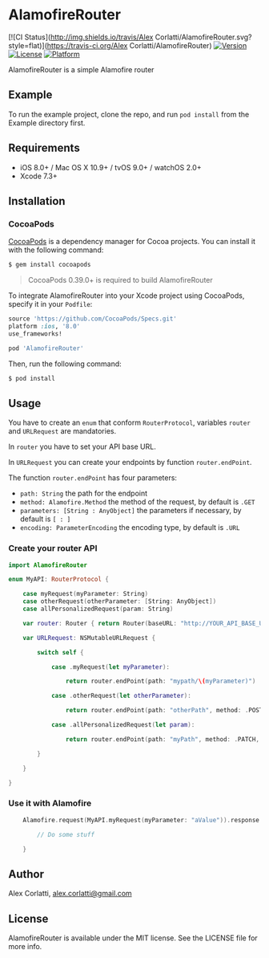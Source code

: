 # AlamofireRouter

[![CI Status](http://img.shields.io/travis/Alex Corlatti/AlamofireRouter.svg?style=flat)](https://travis-ci.org/Alex Corlatti/AlamofireRouter)
[![Version](https://img.shields.io/cocoapods/v/AlamofireRouter.svg?style=flat)](http://cocoapods.org/pods/AlamofireRouter)
[![License](https://img.shields.io/cocoapods/l/AlamofireRouter.svg?style=flat)](http://cocoapods.org/pods/AlamofireRouter)
[![Platform](https://img.shields.io/cocoapods/p/AlamofireRouter.svg?style=flat)](http://cocoapods.org/pods/AlamofireRouter)

AlamofireRouter is a simple Alamofire router

## Example

To run the example project, clone the repo, and run `pod install` from the Example directory first.

## Requirements

- iOS 8.0+ / Mac OS X 10.9+ / tvOS 9.0+ / watchOS 2.0+
- Xcode 7.3+

## Installation

### CocoaPods

[CocoaPods](http://cocoapods.org) is a dependency manager for Cocoa projects. You can install it with the following command:

```bash
$ gem install cocoapods
```

> CocoaPods 0.39.0+ is required to build AlamofireRouter

To integrate AlamofireRouter into your Xcode project using CocoaPods, specify it in your `Podfile`:

```ruby
source 'https://github.com/CocoaPods/Specs.git'
platform :ios, '8.0'
use_frameworks!

pod 'AlamofireRouter'
```

Then, run the following command:

```bash
$ pod install
```
## Usage

You have to create an ```enum``` that conform ```RouterProtocol```, variables ```router``` and ```URLRequest``` are mandatories.

In ```router``` you have to set your API base URL.

In ```URLRequest``` you can create your endpoints by function ```router.endPoint```.

The function ```router.endPoint``` has four parameters:

* ```path: String``` the path for the endpoint
* ```method: Alamofire.Method``` the method of the request, by default is ```.GET```
* ```parameters: [String : AnyObject]``` the parameters if necessary, by default is ```[ : ]```
* ```encoding: ParameterEncoding``` the encoding type, by default is ```.URL```

### Create your router API

```swift
import AlamofireRouter

enum MyAPI: RouterProtocol { 

    case myRequest(myParameter: String)
    case otherRequest(otherParameter: [String: AnyObject])
    case allPersonalizedRequest(param: String)

    var router: Router { return Router(baseURL: "http://YOUR_API_BASE_URL.com/") }

    var URLRequest: NSMutableURLRequest {

        switch self {

            case .myRequest(let myParameter):

                return router.endPoint(path: "mypath/\(myParameter)")

            case .otherRequest(let otherParameter):

                return router.endPoint(path: "otherPath", method: .POST, parameters: otherParameter)

            case .allPersonalizedRequest(let param):

                return router.endPoint(path: "myPath", method: .PATCH, parameters: ["par" : param], encoding: .JSON)

        }

    }

}
```

### Use it with Alamofire
```swift
    Alamofire.request(MyAPI.myRequest(myParameter: "aValue")).response { resp in 

        // Do some stuff

    }
```

## Author

Alex Corlatti, alex.corlatti@gmail.com

## License

AlamofireRouter is available under the MIT license. See the LICENSE file for more info.

